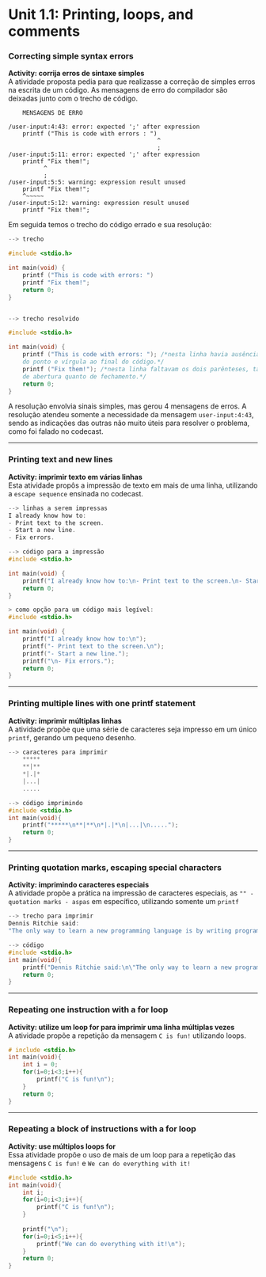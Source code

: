 # Unit 1.1: Printing, loops, and comments  

 ### Correcting simple syntax errors  

**Activity: corrija erros de sintaxe simples**  
A atividade proposta pedia para que realizasse a correção de simples erros na escrita de um código. As mensagens de erro do compilador são deixadas junto com o trecho de código.  
```
	MENSAGENS DE ERRO  

/user-input:4:43: error: expected ';' after expression
    printf ("This is code with errors : ")
                                          ^
                                          ;
/user-input:5:11: error: expected ';' after expression
    printf "Fix them!";
          ^
          ;
/user-input:5:5: warning: expression result unused
    printf "Fix them!";
    ^~~~~~
/user-input:5:12: warning: expression result unused
    printf "Fix them!";
``` 

Em seguida temos o trecho do código errado e sua resolução:  
```C
--> trecho 

#include <stdio.h>

int main(void) {
    printf ("This is code with errors: ")
    printf "Fix them!";
    return 0;
}  


--> trecho resolvido  

#include <stdio.h>

int main(void) {
    printf ("This is code with errors: "); /*nesta linha havia ausência
    do ponto e vírgula ao final do código.*/
    printf ("Fix them!"); /*nesta linha faltavam os dois parênteses, tanto 
    de abertura quanto de fechamento.*/
    return 0;
}

```  

A resolução envolvia sinais simples, mas gerou 4 mensagens de erros. A resolução atendeu somente a necessidade da mensagem ``user-input:4:43``, sendo as indicações das outras não muito úteis para resolver o problema, como foi falado no codecast.  

---
### Printing text and new lines  

**Activity: imprimir texto em várias linhas**    
Esta atividade propôs a impressão de texto em mais de uma linha, utilizando a ``escape sequence`` ensinada no codecast.  
```C
--> linhas a serem impressas    
I already know how to:
- Print text to the screen.
- Start a new line.
- Fix errors.

--> código para a impressão  
#include <stdio.h>

int main(void) {
    printf("I already know how to:\n- Print text to the screen.\n- Start a new line.\n- Fix errors.");
    return 0;
}

> como opção para um código mais legível:   
#include <stdio.h>

int main(void) {
    printf("I already know how to:\n");
    printf("- Print text to the screen.\n");
    printf("- Start a new line.");
    printf("\n- Fix errors.");
    return 0;
}
```
  
---
### Printing multiple lines with one printf statement  

**Activity: imprimir múltiplas linhas**  
A atividade propõe que uma série de caracteres seja impresso em um único ``printf``, gerando um pequeno desenho.  
```C
--> caracteres para imprimir
	*****
	**|**
	*|.|*
	|...|
	.....

--> código imprimindo
#include <stdio.h>
int main(void){
    printf("*****\n**|**\n*|.|*\n|...|\n.....");
    return 0;
}
```  

---
### Printing quotation marks, escaping special characters  

**Activity: imprimindo caracteres especiais**  
A atividade propõe a prática na impressão de caracteres especiais, as ``"" - quotation marks - aspas`` em específico, utilizando somente um ``printf``  
```C
--> trecho para imprimir
Dennis Ritchie said:                                                        
"The only way to learn a new programming language is by writing programs in it."

--> código
#include <stdio.h>
int main(void){
    printf("Dennis Ritchie said:\n\"The only way to learn a new programming language is by writing programs in it.\"");
    return 0;
}
```  

---
### Repeating one instruction with a for loop 

**Activity: utilize um loop for para imprimir uma linha múltiplas vezes**    
A atividade propõe a repetição da mensagem ``C is fun!`` utilizando loops.
```C
# include <stdio.h>
int main(void){
    int i = 0;
    for(i=0;i<3;i++){
        printf("C is fun!\n");
    }
    return 0;
}
```  

---
### Repeating a block of instructions with a for loop  
   
**Activity: use múltiplos loops for**    
Essa atividade propõe o uso de mais de um loop para a repetição das mensagens ``C is fun!`` e ``We can do everything with it!``  
```C
#include <stdio.h>
int main(void){
    int i;
    for(i=0;i<3;i++){
        printf("C is fun!\n");
    }
    
    printf("\n");
    for(i=0;i<5;i++){
        printf("We can do everything with it!\n");
    }
    return 0;
}
```  
